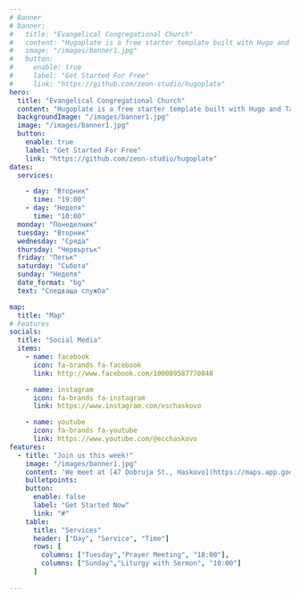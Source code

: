 ```yaml
---
# Banner
# banner:
#   title: "Evangelical Congregational Church"
#   content: "Hugoplate is a free starter template built with Hugo and TailwindCSS, providing everything you need to jumpstart your Hugo project and save valuable time."
#   image: "/images/banner1.jpg"
#   button:
#     enable: true
#     label: "Get Started For Free"
#     link: "https://github.com/zeon-studio/hugoplate"
hero:
  title: "Evangelical Congregational Church"
  content: "Hugoplate is a free starter template built with Hugo and TailwindCSS, providing everything you need to jumpstart your Hugo project and save valuable time."
  backgroundImage: "/images/banner1.jpg"
  image: "/images/banner1.jpg"
  button:
    enable: true
    label: "Get Started For Free"
    link: "https://github.com/zeon-studio/hugoplate"
dates:
  services: 

    - day: "Вторник"
      time: "19:00"
    - day: "Неделя"
      time: "10:00"
  monday: "Понеделник"
  tuesday: "Вторник"
  wednesday: "Сряда"
  thursday: "Червъртък"
  friday: "Петък"
  saturday: "Събота"
  sunday: "Неделя"
  date_format: "bg"
  text: "Следваща служба"

map:
  title: "Map"
# Features
socials:
  title: "Social Media"
  items:
    - name: facebook
      icon: fa-brands fa-facebook
      link: http://www.facebook.com/100089587770848

    - name: instagram
      icon: fa-brands fa-instagram
      link: https://www.instagram.com/eschaskovo

    - name: youtube
      icon: fa-brands fa-youtube
      link: https://www.youtube.com/@ecchaskovo
features:
  - title: "Join us this week!"
    image: "/images/banner1.jpg"
    content: 'We meet at [47 Dobruja St., Haskovo](https://maps.app.goo.gl/pHphApJnuSjVdv3p8)'
    bulletpoints:
    button:
      enable: false
      label: "Get Started Now"
      link: "#"
    table:
      title: "Services"
      header: ["Day", "Service", "Time"]
      rows: [
        columns: ["Tuesday","Prayer Meeting", "18:00"],
        columns: ["Sunday","Liturgy with Sermon", "10:00"]
      ]
      
---
```


